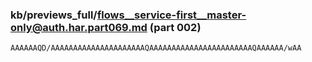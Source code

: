 ### kb/previews_full/flows__service-first__master-only@auth.har.part069.md (part 002)

```md
AAAAAAQD/AAAAAAAAAAAAAAAAAAAAAQAAAAAAAAAAAAAAAAAAAAAAAQAAAAAA/wAA
```

```
